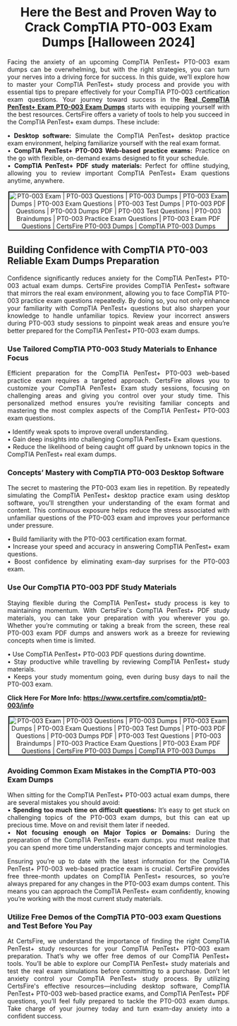 <h1 style="text-align: center;"><strong>Here the Best and Proven Way to Crack CompTIA PT0-003 Exam Dumps [Halloween 2024]</strong></h1>

<p style="text-align: justify;">Facing the anxiety of an upcoming CompTIA PenTest+ PT0-003 exam dumps can be overwhelming, but with the right strategies, you can turn your nerves into a driving force for success. In this guide, we’ll explore how to master your CompTIA PenTest+ study process and provide you with essential tips to prepare effectively for your CompTIA PT0-003 certification exam questions. Your journey toward success in the <strong><a href="https://www.certsfire.com/comptia/pt0-003/prep">Real CompTIA PenTest+ Exam PT0-003 Exam Dumps</a></strong> starts with equipping yourself with the best resources. CertsFire offers a variety of tools to help you succeed in the CompTIA PenTest+ exam dumps. These include:</p>

<p style="text-align: justify;"><strong>• Desktop software:</strong> Simulate the CompTIA PenTest+ desktop practice exam environment, helping familiarize yourself with the real exam format.<br />
• <strong> CompTIA PenTest+ PT0-003 Web-based practice exams:</strong> Practice on the go with flexible, on-demand exams designed to fit your schedule.<br />
• <strong>CompTIA PenTest+ PDF study materials:</strong> Perfect for offline studying, allowing you to review important CompTIA PenTest+ Exam questions anytime, anywhere.</p>

<p style="text-align: center;"><img alt="PT0-003 Exam | PT0-003 Questions | PT0-003 Dumps | PT0-003 Exam Dumps | PT0-003 Exam Questions | PT0-003 Test Dumps | PT0-003 PDF Questions | PT0-003 Dumps PDF | PT0-003 Test Questions | PT0-003 Braindumps | PT0-003 Practice Exam Questions | PT0-003 Exam PDF Questions | CertsFire PT0-003 Dumps | CompTIA PT0-003 Dumps" src="https://i.imgur.com/HRf80CO.jpeg" style="border-width: 2px; border-style: solid; margin: 2px;" /></p>

<h2><strong>Building Confidence with CompTIA PT0-003 Reliable Exam Dumps Preparation </strong></h2>

<p style="text-align: justify;">Confidence significantly reduces anxiety for the CompTIA PenTest+ PT0-003 actual exam dumps. CertsFire provides CompTIA PenTest+ software that mirrors the real exam environment, allowing you to face CompTIA PT0-003 practice exam questions repeatedly. By doing so, you not only enhance your familiarity with CompTIA PenTest+ questions but also sharpen your knowledge to handle unfamiliar topics. Review your incorrect answers during PT0-003 study sessions to pinpoint weak areas and ensure you’re better prepared for the CompTIA PenTest+ PT0-003 exam dumps.</p>

<h3><strong>Use Tailored CompTIA PT0-003 Study Materials to Enhance Focus</strong></h3>

<p style="text-align: justify;">Efficient preparation for the CompTIA PenTest+ PT0-003 web-based practice exam requires a targeted approach. CertsFire allows you to customize your CompTIA PenTest+ Exam study sessions, focusing on challenging areas and giving you control over your study time. This personalized method ensures you’re revisiting familiar concepts and mastering the most complex aspects of the CompTIA PenTest+ PT0-003 exam questions.</p>

<p style="text-align: justify;">• Identify weak spots to improve overall understanding.<br />
• Gain deep insights into challenging CompTIA PenTest+ Exam questions.<br />
• Reduce the likelihood of being caught off guard by unknown topics in the CompTIA PenTest+ real exam dumps.</p>

<h3><strong>Concepts’ Mastery with CompTIA PT0-003 Desktop Software</strong></h3>

<p style="text-align: justify;">The secret to mastering the PT0-003 exam lies in repetition. By repeatedly simulating the CompTIA PenTest+ desktop practice exam using desktop software, you’ll strengthen your understanding of the exam format and content. This continuous exposure helps reduce the stress associated with unfamiliar questions of the PT0-003 exam and improves your performance under pressure.</p>

<p style="text-align: justify;">• Build familiarity with the PT0-003 certification exam format.<br />
• Increase your speed and accuracy in answering CompTIA PenTest+ exam questions.<br />
• Boost confidence by eliminating exam-day surprises for the PT0-003 exam.</p>

<h3><strong>Use Our CompTIA PT0-003 PDF Study Materials</strong></h3>

<p style="text-align: justify;">Staying flexible during the CompTIA PenTest+ study process is key to maintaining momentum. With CertsFire's CompTIA PenTest+ PDF study materials, you can take your preparation with you wherever you go. Whether you’re commuting or taking a break from the screen, these real PT0-003 exam PDF dumps and answers work as a breeze for reviewing concepts when time is limited.</p>

<p style="text-align: justify;">• Use CompTIA PenTest+ PT0-003 PDF questions during downtime.<br />
• Stay productive while travelling by reviewing CompTIA PenTest+ study materials.<br />
• Keeps your study momentum going, even during busy days to nail the PT0-003 exam.</p>

<p><strong>Click Here For More Info: <a href="https://www.certsfire.com/comptia/pt0-003/info">https://www.certsfire.com/comptia/pt0-003/info</a></strong></p>

<p style="text-align: center;"><img alt="PT0-003 Exam | PT0-003 Questions | PT0-003 Dumps | PT0-003 Exam Dumps | PT0-003 Exam Questions | PT0-003 Test Dumps | PT0-003 PDF Questions | PT0-003 Dumps PDF | PT0-003 Test Questions | PT0-003 Braindumps | PT0-003 Practice Exam Questions | PT0-003 Exam PDF Questions | CertsFire PT0-003 Dumps | CompTIA PT0-003 Dumps" src="https://i.imgur.com/PTeSG9a.jpeg" style="border-width: 2px; border-style: solid; margin: 2px;" /></p>

<h3><strong>Avoiding Common Exam Mistakes in the CompTIA PT0-003 Exam Dumps</strong></h3>

<p style="text-align: justify;">When sitting for the CompTIA PenTest+ PT0-003 actual exam dumps, there are several mistakes you should avoid:<br />
• <strong>Spending too much time on difficult questions:</strong> It’s easy to get stuck on challenging topics of the PT0-003 exam dumps, but this can eat up precious time. Move on and revisit them later if needed.<br />
• <strong>Not focusing enough on Major Topics or Domains:</strong> During the preparation of the CompTIA PenTest+ exam dumps. you must realize that you can spend more time understanding major concepts and terminologies.</p>

<p style="text-align: justify;">Ensuring you’re up to date with the latest information for the CompTIA PenTest+ PT0-003 web-based practice exam is crucial. CertsFire provides free three-month updates on CompTIA PenTest+ resources, so you’re always prepared for any changes in the PT0-003 exam dumps content. This means you can approach the CompTIA PenTest+ exam confidently, knowing you’re working with the most current study materials.</p>

<h3><strong>Utilize Free Demos of the CompTIA PT0-003 exam Questions and Test Before You Pay</strong></h3>

<p style="text-align: justify;">At CertsFire, we understand the importance of finding the right CompTIA PenTest+ study resources for your CompTIA PenTest+ PT0-003 exam preparation. That’s why we offer free demos of our CompTIA PenTest+ tools. You’ll be able to explore our CompTIA PenTest+ study materials and test the real exam simulations before committing to a purchase. Don’t let anxiety control your CompTIA PenTest+ study process. By utilizing CertsFire's effective resources—including desktop software, CompTIA PenTest+ PT0-003 web-based practice exams, and CompTIA PenTest+ PDF questions, you’ll feel fully prepared to tackle the PT0-003 exam dumps. Take charge of your journey today and turn exam-day anxiety into a confident success.</p>
